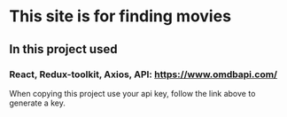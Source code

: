 # This site is for finding movies

## In this project used
### React, Redux-toolkit, Axios, API: https://www.omdbapi.com/

When copying this project use your api key, follow the link above to generate a key.
